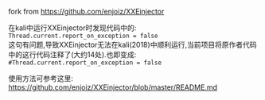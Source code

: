 fork from https://github.com/enjoiz/XXEinjector

在kali中运行XXEinjector时发现代码中的:  
`Thread.current.report_on_exception = false`  
这句有问题,导致XXEinjector无法在kali(2018)中顺利运行,当前项目将原作者代码中的这行代码注释了(大约14处).也即变成:  
`#Thread.current.report_on_exception = false`

使用方法可参考这里:  
https://github.com/enjoiz/XXEinjector/blob/master/README.md
